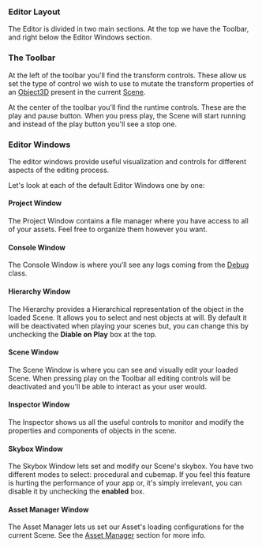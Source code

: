 ### Editor Layout

The Editor is divided in two main sections. At the top we have the Toolbar, and right below the Editor Windows section.

### The Toolbar

At the left of the toolbar you'll find the transform controls. These allow us set the type of control we wish to use to mutate the transform properties of an [Object3D](https://threejs.org/docs/#api/en/core/Object3D) present in the current [Scene](/Assets/Scenes).

At the center of the toolbar you'll find the runtime controls. These are the play and pause button. When you press play, the Scene will start running and instead of the play button you'll see a stop one.

### Editor Windows

The editor windows provide useful visualization and controls for different aspects of the editing process.

Let's look at each of the default Editor Windows one by one:

#### Project Window

The Project Window contains a file manager where you have access to all of your assets. Feel free to organize them however you want.

#### Console Window

The Console Window is where you'll see any logs coming from the [Debug](/EngineAPI/Debug) class.

#### Hierarchy Window

The Hierarchy provides a Hierarchical representation of the object in the loaded Scene. It allows you to select and nest objects at will. By default it will be deactivated when playing your scenes but, you can change this by unchecking the **Diable on Play** box at the top.

#### Scene Window

The Scene Window is where you can see and visually edit your loaded Scene. When pressing play on the Toolbar all editing controls will be deactivated and you'll be able to interact as your user would.

#### Inspector Window

The Inspector shows us all the useful controls to monitor and modify the properties and components of objects in the scene.

#### Skybox Window

The Skybox Window lets set and modify our Scene's skybox.
You have two different modes to select: procedural and cubemap. If you feel this feature is hurting the performance of your app or, it's simply irrelevant, you can disable it by unchecking the **enabled** box.

#### Asset Manager Window

The Asset Manager lets us set our Asset's loading configurations for the current Scene. See the [Asset Manager](/Workflow/AssetManager) section for more info.